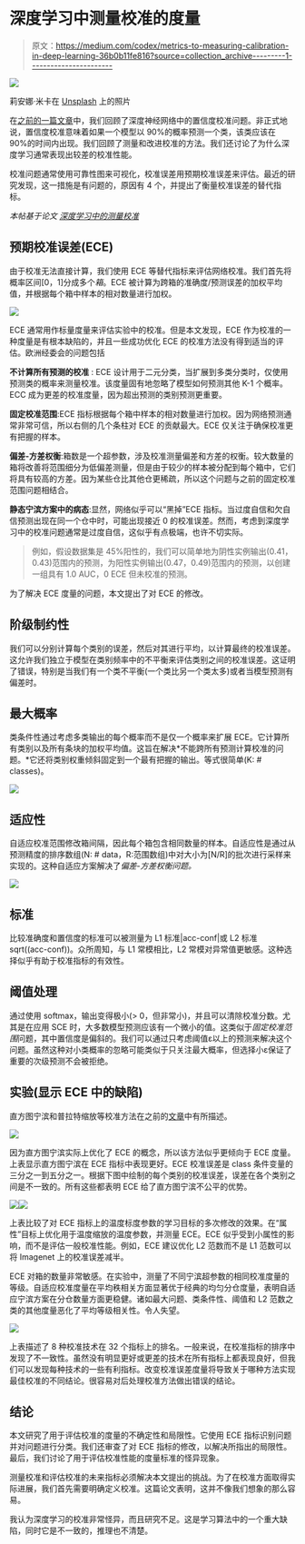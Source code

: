 # 深度学习中测量校准的度量

> 原文：<https://medium.com/codex/metrics-to-measuring-calibration-in-deep-learning-36b0b11fe816?source=collection_archive---------1----------------------->

![](img/608df4176239c28ee5676680c0fc2fbf.png)

莉安娜·米卡在 [Unsplash](https://unsplash.com?utm_source=medium&utm_medium=referral) 上的照片

在[之前的一篇文章](/codex/predicting-the-true-probability-in-neural-networks-confidence-calibration-fa6c6d712ff)中，我们回顾了深度神经网络中的置信度校准问题。非正式地说，置信度校准意味着如果一个模型以 90%的概率预测一个类，该类应该在 90%的时间内出现。我们回顾了测量和改进校准的方法。我们还讨论了为什么深度学习通常表现出较差的校准性能。

校准问题通常使用可靠性图来可视化，校准误差用预期校准误差来评估。最近的研究发现，这一措施是有问题的，原因有 4 个，并提出了衡量校准误差的替代指标。

*本帖基于论文* [*深度学习中的测量校准*](https://openaccess.thecvf.com/content_CVPRW_2019/papers/Uncertainty%20and%20Robustness%20in%20Deep%20Visual%20Learning/Nixon_Measuring_Calibration_in_Deep_Learning_CVPRW_2019_paper.pdf)

## 预期校准误差(ECE)

由于校准无法直接计算，我们使用 ECE 等替代指标来评估网络校准。我们首先将概率区间[0，1]分成多个*箱*。ECE 被计算为跨箱的准确度/预测误差的加权平均值，并根据每个箱中样本的相对数量进行加权。

![](img/53c466afc2cbc466c18eb1ed9f0c45bf.png)

ECE 通常用作标量度量来评估实验中的校准。但是本文发现，ECE 作为校准的一种度量是有根本缺陷的，并且一些成功优化 ECE 的校准方法没有得到适当的评估。欧洲经委会的问题包括

**不计算所有预测的校准** : ECE 设计用于二元分类，当扩展到多类分类时，仅使用预测类的概率来测量校准。该度量固有地忽略了模型如何预测其他 K-1 个概率。ECC 成为更差的校准度量，因为超出预测的类别预测更重要。

**固定校准范围**:ECE 指标根据每个箱中样本的相对数量进行加权。因为网络预测通常非常可信，所以右侧的几个条柱对 ECE 的贡献最大。ECE 仅关注于确保校准更有把握的样本。

**偏差-方差权衡**:箱数是一个超参数，涉及校准测量偏差和方差的权衡。较大数量的箱将改善将范围细分为低偏差测量，但是由于较少的样本被分配到每个箱中，它们将具有较高的方差。因为某些仓比其他仓更稀疏，所以这个问题与之前的固定校准范围问题相结合。

**静态宁滨方案中的病态**:显然，网络似乎可以“黑掉”ECE 指标。当过度自信和欠自信预测出现在同一个仓中时，可能出现接近 0 的校准误差。然而，考虑到深度学习中的校准问题通常是过度自信，这似乎有点极端，也许不切实际。

> 例如，假设数据集是 45%阳性的，我们可以简单地为阴性实例输出(0.41，0.43)范围内的预测，为阳性实例输出(0.47，0.49)范围内的预测，以创建一组具有 1.0 AUC，0 ECE 但未校准的预测。

为了解决 ECE 度量的问题，本文提出了对 ECE 的修改。

## 阶级制约性

我们可以分别计算每个类别的误差，然后对其进行平均，以计算最终的校准误差。这允许我们独立于模型在类别频率中的不平衡来评估类别之间的校准误差。这证明了错误，特别是当我们有一个类不平衡(一个类比另一个类太多)或者当模型预测有偏差时。

## 最大概率

类条件性通过考虑多类输出的每个概率而不是仅一个概率来扩展 ECE。它计算所有类别以及所有条块的加权平均值。这旨在解决*不能跨所有预测计算校准的问题。*它还将类别权重倾斜固定到一个最有把握的输出。等式很简单(K: # classes)。

![](img/b43f9912196845ecdfdbfce4741871c0.png)

## 适应性

自适应校准范围修改箱间隔，因此每个箱包含相同数量的样本。自适应性是通过从预测精度的排序数组(N: # data，R:范围数组)中对大小为[N/R]的批次进行采样来实现的。这种自适应方案解决了*偏差-方差权衡问题。*

![](img/78b93871a236e6aeff8bfbf8160b60e2.png)

## 标准

比较准确度和置信度的标准可以被测量为 L1 标准|acc-conf|或 L2 标准 sqrt((acc-conf))。众所周知，与 L1 常模相比，L2 常模对异常值更敏感。这种选择似乎有助于校准指标的有效性。

## 阈值处理

通过使用 softmax，输出变得极小(> 0，但非常小)，并且可以清除校准分数。尤其是在应用 SCE 时，大多数模型预测应该有一个微小的值。这类似于*固定校准范围*问题，其中置信度是偏斜的。我们可以通过只考虑阈值ε以上的预测来解决这个问题。虽然这种对小类概率的忽略可能类似于只关注最大概率，但选择小ε保证了重要的次级预测不会被拒绝。

## 实验(显示 ECE 中的缺陷)

直方图宁滨和普拉特缩放等校准方法在之前的[文章](/codex/predicting-the-true-probability-in-neural-networks-confidence-calibration-fa6c6d712ff)中有所描述。

![](img/eef4cf5bca49aad7496254356530d677.png)

因为直方图宁滨实际上优化了 ECE 的概念，所以该方法似乎更倾向于 ECE 度量。上表显示直方图宁滨在 ECE 指标中表现更好。ECE 校准误差是 class 条件变量的三分之一到五分之一。根据下图中绘制的每个类别的校准误差，误差在各个类别之间是不一致的。所有这些都表明 ECE 给了直方图宁滨不公平的优势。

![](img/c2343cef117880eb30b408d902ad60ea.png)![](img/ab537373037ea9b7bd070aff3b3dad0a.png)

上表比较了对 ECE 指标上的温度标度参数的学习目标的多次修改的效果。在“属性”目标上优化用于温度缩放的温度参数，并测量 ECE。ECE 似乎受到小属性的影响，而不是评估一般校准性能。例如，ECE 建议优化 L2 范数而不是 L1 范数可以将 Imagenet 上的校准误差减半。

ECE 对箱的数量非常敏感。在实验中，测量了不同宁滨超参数的相同校准度量的等级。自适应校准度量在平均秩相关方面显著优于经典的均匀分仓度量，表明自适应宁滨方案在分仓数量方面更稳健。诸如最大问题、类条件性、阈值和 L2 范数之类的其他度量恶化了平均等级相关性。令人失望。

![](img/f2fe4a6c58b7c8edd64114e9dd52c5c1.png)

上表描述了 8 种校准技术在 32 个指标上的排名。一般来说，在校准指标的排序中发现了不一致性。虽然没有明显更好或更差的技术在所有指标上都表现良好，但我们可以发现每种技术的一些有利指标。改变校准误差度量将导致关于哪种方法实现最佳校准的不同结论。很容易对后处理校准方法做出错误的结论。

## 结论

本文研究了用于评估校准的度量的不确定性和局限性。它使用 ECE 指标识别问题并对问题进行分类。我们还审查了对 ECE 指标的修改，以解决所指出的局限性。最后，我们讨论了用于评估校准性能的度量标准的怪异现象。

测量校准和评估校准的未来指标必须解决本文提出的挑战。为了在校准方面取得实际进展，我们首先需要明确定义校准。这篇论文表明，这并不像我们想象的那么容易。

我认为深度学习的校准非常怪异，而且研究不足。这是学习算法中的一个重大缺陷，同时它是不一致的，推理也不清楚。